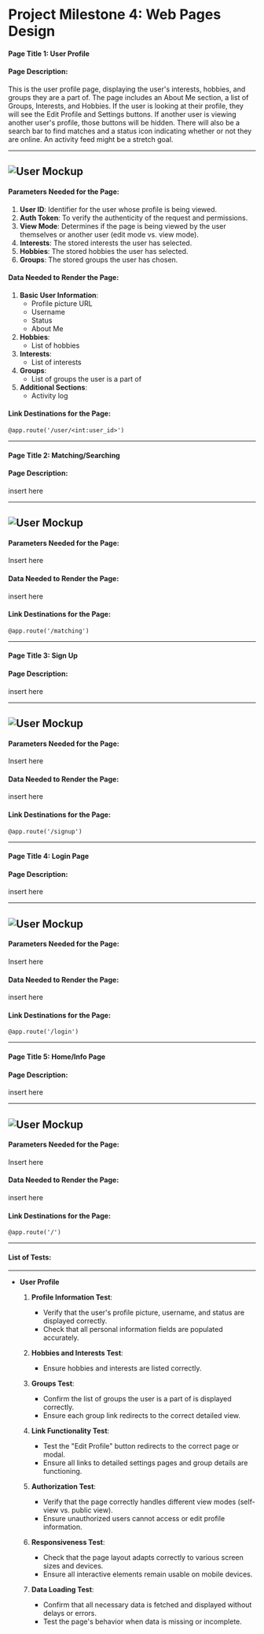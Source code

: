 # Project Milestone 4: Web Pages Design

#### Page Title 1: **User Profile**

#### Page Description:
This is the user profile page, displaying the user's interests, hobbies, and groups they are a part of. The page includes an About Me section, a list of Groups, Interests, and Hobbies. If the user is looking at their profile, they will see the Edit Profile and Settings buttons. If another user is viewing another user's profile, those buttons will be hidden. There will also be a search bar to find matches and a status icon indicating whether or not they are online. An activity feed might be a stretch goal.

---
![User Mockup](/images/userProfile.drawio.png)
---

#### Parameters Needed for the Page:
1. **User ID**: Identifier for the user whose profile is being viewed.
2. **Auth Token**: To verify the authenticity of the request and permissions.
3. **View Mode**: Determines if the page is being viewed by the user themselves or another user (edit mode vs. view mode).
4.  **Interests**: The stored interests the user has selected.
5.  **Hobbies**: The stored hobbies the user has selected.
6.  **Groups**: The stored groups the user has chosen.

#### Data Needed to Render the Page:
1. **Basic User Information**:
   - Profile picture URL
   - Username
   - Status
   - About Me
2. **Hobbies**:
   - List of hobbies
3. **Interests**:
   - List of interests
4. **Groups**:
   - List of groups the user is a part of
5. **Additional Sections**:
   - Activity log

#### Link Destinations for the Page:
`@app.route('/user/<int:user_id>')`


<hr>

#### Page Title 2: **Matching/Searching**

#### Page Description:
insert here

---
![User Mockup](/images/userProfile.drawio.png)
---

#### Parameters Needed for the Page:
Insert here

#### Data Needed to Render the Page:
insert here

#### Link Destinations for the Page:
`@app.route('/matching')`

<hr>

#### Page Title 3: **Sign Up**

#### Page Description:
insert here

---
![User Mockup](/images/userProfile.drawio.png)
---

#### Parameters Needed for the Page:
Insert here

#### Data Needed to Render the Page:
insert here

#### Link Destinations for the Page:
`@app.route('/signup')`

<hr>

#### Page Title 4: **Login Page**

#### Page Description:
insert here

---
![User Mockup](/images/userProfile.drawio.png)
---

#### Parameters Needed for the Page:
Insert here

#### Data Needed to Render the Page:
insert here

#### Link Destinations for the Page:
`@app.route('/login')`

<hr>

#### Page Title 5: **Home/Info Page**

#### Page Description:
insert here

---
![User Mockup](/images/userProfile.drawio.png)
---

#### Parameters Needed for the Page:
Insert here

#### Data Needed to Render the Page:
insert here

#### Link Destinations for the Page:
`@app.route('/')`

<hr>

#### List of Tests:

<hr>







- **User Profile**
  1. **Profile Information Test**:
     - Verify that the user's profile picture, username, and status are displayed correctly.
     - Check that all personal information fields are populated accurately.

  2. **Hobbies and Interests Test**:
     - Ensure hobbies and interests are listed correctly.

  3. **Groups Test**:
     - Confirm the list of groups the user is a part of is displayed correctly.
     - Ensure each group link redirects to the correct detailed view.

  4. **Link Functionality Test**:
     - Test the "Edit Profile" button redirects to the correct page or modal.
     - Ensure all links to detailed settings pages and group details are functioning.

  5. **Authorization Test**:
     - Verify that the page correctly handles different view modes (self-view vs. public view).
     - Ensure unauthorized users cannot access or edit profile information.

  6. **Responsiveness Test**:
     - Check that the page layout adapts correctly to various screen sizes and devices.
     - Ensure all interactive elements remain usable on mobile devices.

  7. **Data Loading Test**:
     - Confirm that all necessary data is fetched and displayed without delays or errors.
     - Test the page's behavior when data is missing or incomplete.

